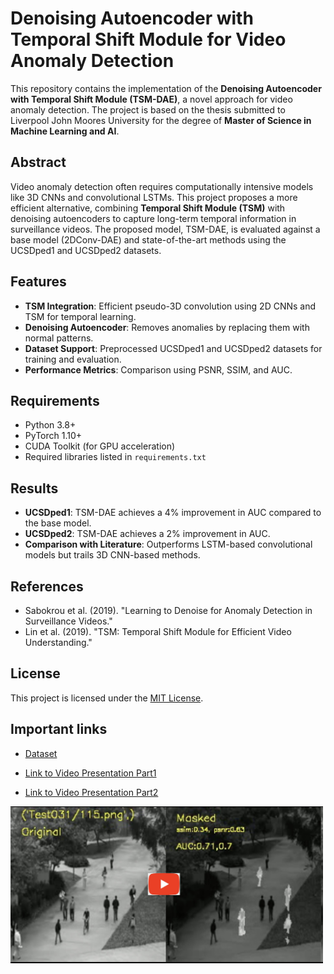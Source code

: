 
# Denoising Autoencoder with Temporal Shift Module for Video Anomaly Detection

This repository contains the implementation of the **Denoising Autoencoder with Temporal Shift Module (TSM-DAE)**, a novel approach for video anomaly detection. The project is based on the thesis submitted to Liverpool John Moores University for the degree of **Master of Science in Machine Learning and AI**.

## Abstract

Video anomaly detection often requires computationally intensive models like 3D CNNs and convolutional LSTMs. This project proposes a more efficient alternative, combining **Temporal Shift Module (TSM)** with denoising autoencoders to capture long-term temporal information in surveillance videos. The proposed model, TSM-DAE, is evaluated against a base model (2DConv-DAE) and state-of-the-art methods using the UCSDped1 and UCSDped2 datasets.

## Features

- **TSM Integration**: Efficient pseudo-3D convolution using 2D CNNs and TSM for temporal learning.
- **Denoising Autoencoder**: Removes anomalies by replacing them with normal patterns.
- **Dataset Support**: Preprocessed UCSDped1 and UCSDped2 datasets for training and evaluation.
- **Performance Metrics**: Comparison using PSNR, SSIM, and AUC.

## Requirements

- Python 3.8+
- PyTorch 1.10+
- CUDA Toolkit (for GPU acceleration)
- Required libraries listed in `requirements.txt`

## Results

- **UCSDped1**: TSM-DAE achieves a 4% improvement in AUC compared to the base model.
- **UCSDped2**: TSM-DAE achieves a 2% improvement in AUC.
- **Comparison with Literature**: Outperforms LSTM-based convolutional models but trails 3D CNN-based methods.

## References

- Sabokrou et al. (2019). "Learning to Denoise for Anomaly Detection in Surveillance Videos."
- Lin et al. (2019). "TSM: Temporal Shift Module for Efficient Video Understanding."

## License

This project is licensed under the [MIT License](LICENSE).

## Important links

- [Dataset](http://www.svcl.ucsd.edu/projects/anomaly/dataset.htm)

- [Link to Video Presentation Part1](https://youtu.be/iRTkVjfRJ9s)
- [Link to Video Presentation Part2](https://youtu.be/EITuMqyeZWw)

[<img src="result_image.jpg" width="500px"/>](https://youtu.be/uX1TDwqXhoY)
